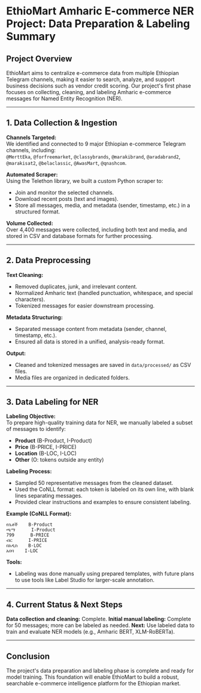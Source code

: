 # EthioMart Amharic E-commerce NER Project: Data Preparation & Labeling Summary

## Project Overview
EthioMart aims to centralize e-commerce data from multiple Ethiopian Telegram channels, making it easier to search, analyze, and support business decisions such as vendor credit scoring. Our project's first phase focuses on collecting, cleaning, and labeling Amharic e-commerce messages for Named Entity Recognition (NER).

---

## 1. Data Collection & Ingestion

**Channels Targeted:**  
We identified and connected to 9 major Ethiopian e-commerce Telegram channels, including:  
`@MerttEka`, `@forfreemarket`, `@classybrands`, `@marakibrand`, `@aradabrand2`, `@marakisat2`, `@belaclassic`, `@AwasMart`, `@qnashcom`.

**Automated Scraper:**  
Using the Telethon library, we built a custom Python scraper to:
- Join and monitor the selected channels.
- Download recent posts (text and images).
- Store all messages, media, and metadata (sender, timestamp, etc.) in a structured format.

**Volume Collected:**  
Over 4,400 messages were collected, including both text and media, and stored in CSV and database formats for further processing.

---

## 2. Data Preprocessing

**Text Cleaning:**  
- Removed duplicates, junk, and irrelevant content.
- Normalized Amharic text (handled punctuation, whitespace, and special characters).
- Tokenized messages for easier downstream processing.

**Metadata Structuring:**  
- Separated message content from metadata (sender, channel, timestamp, etc.).
- Ensured all data is stored in a unified, analysis-ready format.

**Output:**  
- Cleaned and tokenized messages are saved in `data/processed/` as CSV files.
- Media files are organized in dedicated folders.

---

## 3. Data Labeling for NER

**Labeling Objective:**  
To prepare high-quality training data for NER, we manually labeled a subset of messages to identify:
- **Product** (B-Product, I-Product)
- **Price** (B-PRICE, I-PRICE)
- **Location** (B-LOC, I-LOC)
- **Other** (O: tokens outside any entity)

**Labeling Process:**  
- Sampled 50 representative messages from the cleaned dataset.
- Used the CoNLL format: each token is labeled on its own line, with blank lines separating messages.
- Provided clear instructions and examples to ensure consistent labeling.

**Example (CoNLL Format):**
```
የሴቶች    B-Product
ጫማ      I-Product
799      B-PRICE
ብር      I-PRICE
በአዲስ    B-LOC
አበባ    I-LOC
```

**Tools:**  
- Labeling was done manually using prepared templates, with future plans to use tools like Label Studio for larger-scale annotation.

---

## 4. Current Status & Next Steps

**Data collection and cleaning:** Complete.
**Initial manual labeling:** Complete for 50 messages; more can be labeled as needed.
**Next:** Use labeled data to train and evaluate NER models (e.g., Amharic BERT, XLM-RoBERTa).

---

## Conclusion
The project's data preparation and labeling phase is complete and ready for model training. This foundation will enable EthioMart to build a robust, searchable e-commerce intelligence platform for the Ethiopian market. 